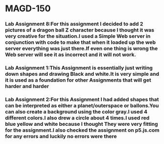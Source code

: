 # MAGD-150

### Lab Assignment 8:For this assignment I decided to add 2 pictures of a dragon ball Z character because I thought it was very creative for the situation.I used a Simple Web server in conjunction with code to make that when it loaded up the web server everything was just there.If even one thing is wrong the Web server will see it as incorrect and it will not work.
### Lab Assignment 1:This Assignment is essentially just writing down shapes and drawing Black and white.It is very simple and it is used as a foundation for other Assignments that will get harder and harder
### Lab Assignment 2:For this Assignment I had added shapes that can be interpreted as either a planet/outerspace or ballons.You can also create a background using the color gray.I used 4 different colors.I also drew a circle about 4 times.I used red blue yellow and white because I thought They were very fitting for the assignment.I also checked the assignment on p5.js.com for any errors and luckily no errors were there
